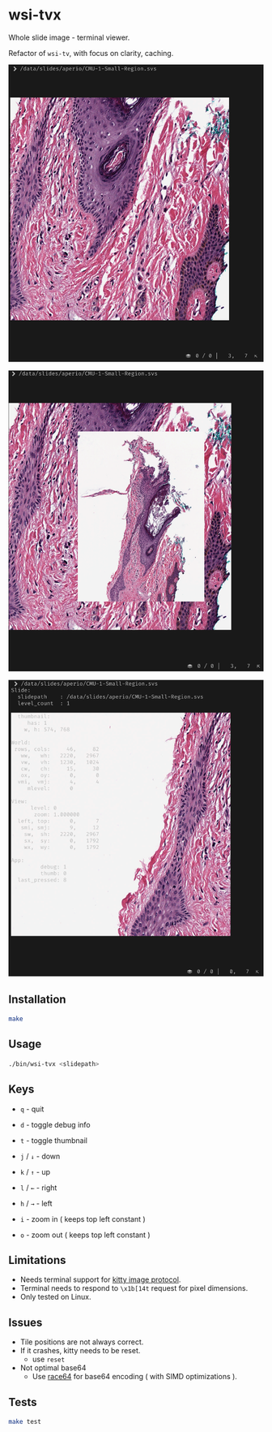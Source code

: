 # wsi-tvx

Whole slide image - terminal viewer.

Refactor of `wsi-tv`, with focus on clarity, caching.

![home](./screenshots/home.png)

![thumbnail](./screenshots/thumbnail.png)

![debug](./screenshots/debug.png)

## Installation

```bash
make
```

## Usage

```bash
./bin/wsi-tvx <slidepath>
```

## Keys

- `q` - quit
- `d` - toggle debug info
- `t` - toggle thumbnail

- `j` / `↓` - down
- `k` / `↑` - up
- `l` / `←` - right
- `h` / `→` - left
- `i` - zoom in ( keeps top left constant )
- `o` - zoom out ( keeps top left constant )

## Limitations

- Needs terminal support for [kitty image protocol](https://sw.kovidgoyal.net/kitty/graphics-protocol/).
- Terminal needs to respond to `\x1b[14t` request for pixel dimensions.
- Only tested on Linux.

## Issues

- Tile positions are not always correct.
- If it crashes, kitty needs to be reset.
  - use `reset`
- Not optimal base64
  - Use [race64](https://github.com/skeeto/race64) for base64 encoding ( with SIMD optimizations ).

## Tests

```bash
make test
```
